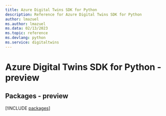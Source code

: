 ```yaml
---
title: Azure Digital Twins SDK for Python
description: Reference for Azure Digital Twins SDK for Python
author: lmazuel
ms.author: lmazuel
ms.data: 02/13/2023
ms.topic: reference
ms.devlang: python
ms.service: digitaltwins
---
```

# Azure Digital Twins SDK for Python - preview
## Packages - preview
[!INCLUDE [packages](digital-twins-index.md)]